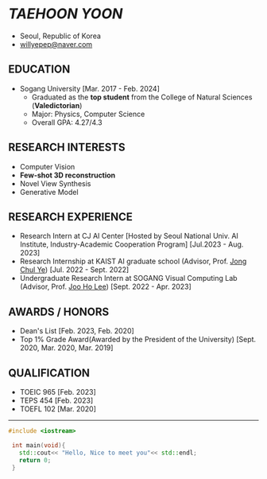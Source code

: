 # ***TAEHOON YOON***
- Seoul, Republic of Korea
- willyepep@naver.com

## EDUCATION
- Sogang University    [Mar. 2017 - Feb. 2024]
  - Graduated as the **top student** from the College of Natural Sciences (**Valedictorian**)
  - Major: Physics, Computer Science
  - Overall GPA: 4.27/4.3

## RESEARCH INTERESTS
- Computer Vision
- **Few-shot 3D reconstruction**
- Novel View Synthesis
- Generative Model

## RESEARCH EXPERIENCE
- Research Intern at CJ AI Center [Hosted by Seoul National Univ. AI Institute, Industry-Academic Cooperation Program]   [Jul.2023 - Aug. 2023]
- Research Internship at KAIST AI graduate school (Advisor, Prof. [Jong Chul Ye](https://bispl.weebly.com/professor.html))    [Jul. 2022 - Sept. 2022]
- Undergraduate Research Intern at SOGANG Visual Computing Lab (Advisor, Prof. [Joo Ho Lee](https://sites.google.com/view/jooholee))     [Sept. 2022 - Apr. 2023]

## AWARDS / HONORS
- Dean's List    [Feb. 2023, Feb. 2020]
- Top 1% Grade Award(Awarded by the President of the University)    [Sept. 2020, Mar. 2020, Mar. 2019]

## QUALIFICATION
- TOEIC 965    [Feb. 2023]
- TEPS  454    [Feb. 2023]
- TOEFL 102    [Mar. 2020]

- - -

 ```C++
 #include <iostream>
 
  int main(void){
    std::cout<< "Hello, Nice to meet you"<< std::endl;
    return 0;
  }
 ```
 
<!---
sillsill777/sillsill777 is a ✨ special ✨ repository because its `README.md` (this file) appears on your GitHub profile.
You can click the Preview link to take a look at your changes.
--->
